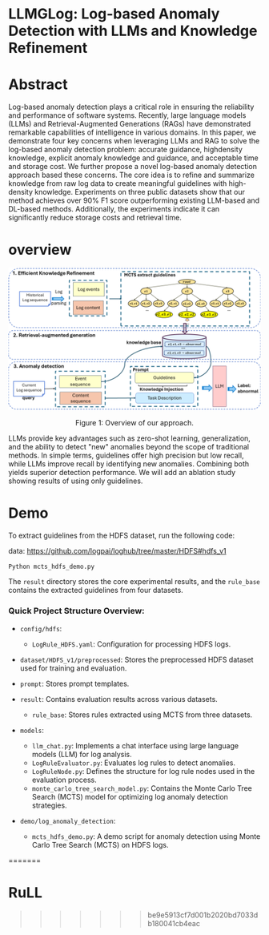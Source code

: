 
# LLMGLog: Log-based Anomaly Detection with LLMs and Knowledge Refinement
# Abstract
Log-based anomaly detection plays a critical role in ensuring the reliability and performance of software systems. Recently, large language models (LLMs) and Retrieval-Augmented Generations (RAGs) have demonstrated remarkable capabilities of intelligence in various domains. In this paper, we demonstrate four key concerns when leveraging LLMs and RAG to solve the log-based anomaly detection problem: accurate guidance, highdensity knowledge, explicit anomaly knowledge and guidance, and acceptable time and storage cost. We further propose a novel log-based anomaly detection approach based these concerns. The core idea is to refine and summarize knowledge from raw log data to create meaningful guidelines with high-density knowledge.
Experiments on three public datasets show that our method achieves over 90% F1 score outperforming existing LLM-based and DL-based methods. Additionally, the experiments indicate it can significantly reduce storage costs and retrieval time.

# overview
![Anomaly Detection Process](./Fig/overview.png)
<div align="center">Figure 1: Overview of our approach.</div>

LLMs provide key advantages such as zero-shot learning, generalization, and the ability to detect "new" anomalies beyond the scope of traditional methods. In simple terms, guidelines offer high precision but low recall, while LLMs improve recall by identifying new anomalies. Combining both yields superior detection performance. We will add an ablation study showing results of using only guidelines.


# Demo

To extract guidelines from the HDFS dataset, run the following code:

data: https://github.com/logpai/loghub/tree/master/HDFS#hdfs_v1

```bash
Python mcts_hdfs_demo.py
```

The `result` directory stores the core experimental results, and the `rule_base` contains the extracted guidelines from four datasets.


### Quick Project Structure Overview:

- `config/hdfs`:
  - `LogRule_HDFS.yaml`: Configuration for processing HDFS logs.

- `dataset/HDFS_v1/preprocessed`: Stores the preprocessed HDFS dataset used for training and evaluation.
- `prompt`: Stores prompt templates.

- `result`: Contains evaluation results across various datasets.
  - `rule_base`: Stores rules extracted using MCTS from three datasets.

- `models`:
  - `llm_chat.py`: Implements a chat interface using large language models (LLM) for log analysis.
  - `LogRuleEvaluator.py`: Evaluates log rules to detect anomalies.
  - `LogRuleNode.py`: Defines the structure for log rule nodes used in the evaluation process.
  - `monte_carlo_tree_search_model.py`: Contains the Monte Carlo Tree Search (MCTS) model for optimizing log anomaly detection strategies.

- `demo/log_anomaly_detection`:
  - `mcts_hdfs_demo.py`: A demo script for anomaly detection using Monte Carlo Tree Search (MCTS) on HDFS logs.

=======
# RuLL
>>>>>>> be9e5913cf7d001b2020bd7033db180041cb4eac
